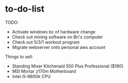 # to-do-list


TODO:
* Activate windows bc of hardware change
* Check out mining software on Bri's computer
* Check out 5/3/1 workout program
* Migrate webserver onto personal aws account

Things to sell:
* Standing Mixer Kitchenaid 550 Plus Professional ($180)
* MSI Mortar z170m Motherboard
* Intel i5-6600k CPU
